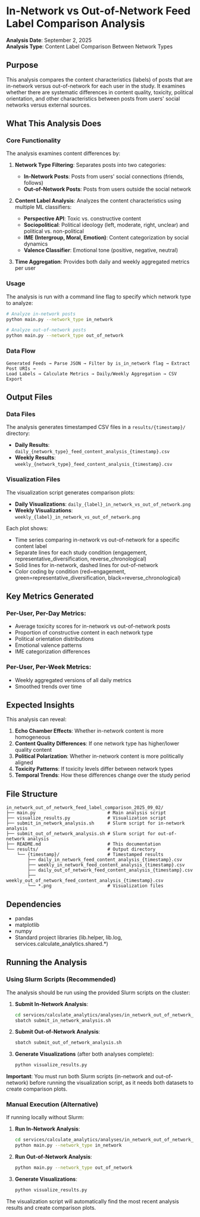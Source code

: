 # In-Network vs Out-of-Network Feed Label Comparison Analysis

**Analysis Date**: September 2, 2025  
**Analysis Type**: Content Label Comparison Between Network Types

## Purpose

This analysis compares the content characteristics (labels) of posts that are in-network versus out-of-network for each user in the study. It examines whether there are systematic differences in content quality, toxicity, political orientation, and other characteristics between posts from users' social networks versus external sources.

## What This Analysis Does

### **Core Functionality**
The analysis examines content differences by:

1. **Network Type Filtering**: Separates posts into two categories:
   - **In-Network Posts**: Posts from users' social connections (friends, follows)
   - **Out-of-Network Posts**: Posts from users outside the social network

2. **Content Label Analysis**: Analyzes the content characteristics using multiple ML classifiers:
   - **Perspective API**: Toxic vs. constructive content
   - **Sociopolitical**: Political ideology (left, moderate, right, unclear) and political vs. non-political
   - **IME (Intergroup, Moral, Emotion)**: Content categorization by social dynamics
   - **Valence Classifier**: Emotional tone (positive, negative, neutral)

3. **Time Aggregation**: Provides both daily and weekly aggregated metrics per user

### **Usage**

The analysis is run with a command line flag to specify which network type to analyze:

```bash
# Analyze in-network posts
python main.py --network_type in_network

# Analyze out-of-network posts  
python main.py --network_type out_of_network
```

### **Data Flow**

```
Generated Feeds → Parse JSON → Filter by is_in_network flag → Extract Post URIs → 
Load Labels → Calculate Metrics → Daily/Weekly Aggregation → CSV Export
```

## Output Files

### **Data Files**

The analysis generates timestamped CSV files in a `results/{timestamp}/` directory:

- **Daily Results**: `daily_{network_type}_feed_content_analysis_{timestamp}.csv`
- **Weekly Results**: `weekly_{network_type}_feed_content_analysis_{timestamp}.csv`

### **Visualization Files**

The visualization script generates comparison plots:

- **Daily Visualizations**: `daily_{label}_in_network_vs_out_of_network.png`
- **Weekly Visualizations**: `weekly_{label}_in_network_vs_out_of_network.png`

Each plot shows:
- Time series comparing in-network vs out-of-network for a specific content label
- Separate lines for each study condition (engagement, representative_diversification, reverse_chronological)
- Solid lines for in-network, dashed lines for out-of-network
- Color coding by condition (red=engagement, green=representative_diversification, black=reverse_chronological)

## Key Metrics Generated

### **Per-User, Per-Day Metrics:**
- Average toxicity scores for in-network vs out-of-network posts
- Proportion of constructive content in each network type
- Political orientation distributions
- Emotional valence patterns
- IME categorization differences

### **Per-User, Per-Week Metrics:**
- Weekly aggregated versions of all daily metrics
- Smoothed trends over time

## Expected Insights

This analysis can reveal:

1. **Echo Chamber Effects**: Whether in-network content is more homogeneous
2. **Content Quality Differences**: If one network type has higher/lower quality content
3. **Political Polarization**: Whether in-network content is more politically aligned
4. **Toxicity Patterns**: If toxicity levels differ between network types
5. **Temporal Trends**: How these differences change over the study period

## File Structure

```
in_network_out_of_network_feed_label_comparison_2025_09_02/
├── main.py                           # Main analysis script
├── visualize_results.py              # Visualization script
├── submit_in_network_analysis.sh     # Slurm script for in-network analysis
├── submit_out_of_network_analysis.sh # Slurm script for out-of-network analysis
├── README.md                         # This documentation
└── results/                          # Output directory
    └── {timestamp}/                  # Timestamped results
        ├── daily_in_network_feed_content_analysis_{timestamp}.csv
        ├── weekly_in_network_feed_content_analysis_{timestamp}.csv
        ├── daily_out_of_network_feed_content_analysis_{timestamp}.csv
        ├── weekly_out_of_network_feed_content_analysis_{timestamp}.csv
        └── *.png                     # Visualization files
```

## Dependencies

- pandas
- matplotlib
- numpy
- Standard project libraries (lib.helper, lib.log, services.calculate_analytics.shared.*)

## Running the Analysis

### **Using Slurm Scripts (Recommended)**

The analysis should be run using the provided Slurm scripts on the cluster:

1. **Submit In-Network Analysis**:
   ```bash
   cd services/calculate_analytics/analyses/in_network_out_of_network_feed_label_comparison_2025_09_02
   sbatch submit_in_network_analysis.sh
   ```

2. **Submit Out-of-Network Analysis**:
   ```bash
   sbatch submit_out_of_network_analysis.sh
   ```

3. **Generate Visualizations** (after both analyses complete):
   ```bash
   python visualize_results.py
   ```

**Important**: You must run both Slurm scripts (in-network and out-of-network) before running the visualization script, as it needs both datasets to create comparison plots.

### **Manual Execution (Alternative)**

If running locally without Slurm:

1. **Run In-Network Analysis**:
   ```bash
   cd services/calculate_analytics/analyses/in_network_out_of_network_feed_label_comparison_2025_09_02
   python main.py --network_type in_network
   ```

2. **Run Out-of-Network Analysis**:
   ```bash
   python main.py --network_type out_of_network
   ```

3. **Generate Visualizations**:
   ```bash
   python visualize_results.py
   ```

The visualization script will automatically find the most recent analysis results and create comparison plots.
